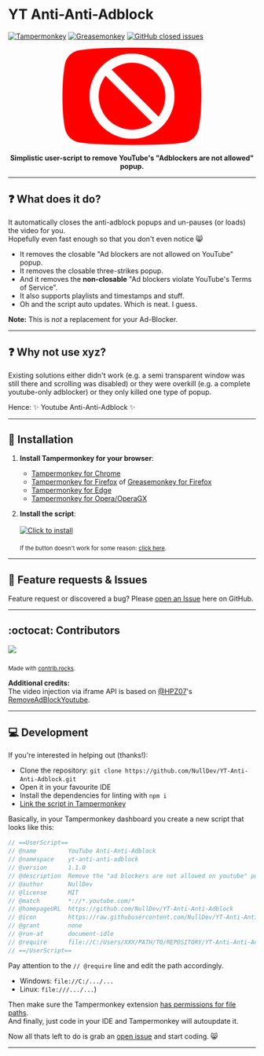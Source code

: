 # YT Anti-Anti-Adblock
[![Tampermonkey](https://img.shields.io/badge/Tampermonkey-Compatible-brightgreen.svg)](https://www.tampermonkey.net)
[![Greasemonkey](https://img.shields.io/badge/Greasemonkey-Compatible-brightgreen.svg)](https://addons.mozilla.org/en-US/firefox/addon/greasemonkey/)
[![GitHub closed issues](https://img.shields.io/github/issues-closed-raw/NullDev/YT-Anti-Anti-Adblock?logo=Cachet)](https://github.com/NullDev/YT-Anti-Anti-Adblock/issues?q=is%3Aissue+is%3Aclosed)

<p align="center"><a href="https://raw.githubusercontent.com/NullDev/YT-Anti-Anti-Adblock/master/yt-anti-anti-adblock.user.js"><img height="200" width="auto" src="/icon.png" /></a></p>
<p align="center"><b>Simplistic user-script to remove YouTube's "Adblockers are not allowed" popup.</b></p>
<hr>

## :question: What does it do?

It automatically closes the anti-adblock popups and un-pauses (or loads) the video for you. <br>
Hopefully even fast enough so that you don't even notice 😸

- It removes the closable "Ad blockers are not allowed on YouTube" popup.
- It removes the closable three-strikes popup.
- And it removes the **non-closable** "Ad blockers violate YouTube's Terms of Service".
- It also supports playlists and timestamps and stuff.
- Oh and the script auto updates. Which is neat. I guess.

**Note:** This is _not_ a replacement for your Ad-Blocker.

<hr>

## :question: Why not use xyz?

Existing solutions either didn't work (e.g. a semi transparent window was still there and scrolling was disabled) or they were overkill (e.g. a complete youtube-only adblocker) or they only killed one type of popup.

Hence: ✨ Youtube Anti-Anti-Adblock ✨

<hr>

## :satellite: Installation

1. **Install Tampermonkey for your browser**:
   - [Tampermonkey for Chrome](https://chrome.google.com/webstore/detail/tampermonkey/dhdgffkkebhmkfjojejmpbldmpobfkfo)
   - [Tampermonkey for Firefox](https://addons.mozilla.org/en-US/firefox/addon/tampermonkey/) of [Greasemonkey for Firefox](https://addons.mozilla.org/en-US/firefox/addon/greasemonkey/)
   - [Tampermonkey for Edge](https://microsoftedge.microsoft.com/addons/detail/tampermonkey/iikmkjmpaadaobahmlepeloendndfphd)
   - [Tampermonkey for Opera/OperaGX](https://addons.opera.com/en-gb/extensions/details/tampermonkey-beta/)

2. **Install the script**: <br><br>
[![Click to install](https://img.shields.io/badge/Click%20to%20install-37a779?style=for-the-badge)](https://github.com/NullDev/YT-Anti-Anti-Adblock/raw/master/yt-anti-anti-adblock.user.js)

    <sub>If the button doesn't work for some reason: [click here](https://raw.githubusercontent.com/NullDev/YT-Anti-Anti-Adblock/master/yt-anti-anti-adblock.user.js).</sub>

<hr>

## :diamond_shape_with_a_dot_inside: Feature requests & Issues

Feature request or discovered a bug? Please [open an Issue](https://github.com/NullDev/YT-Anti-Anti-Adblock/issues/new/choose) here on GitHub.

<hr>

## :octocat: Contributors

<a href="https://github.com/NullDev/YT-Anti-Anti-Adblock/graphs/contributors">
  <img src="https://contrib.rocks/image?repo=NullDev/YT-Anti-Anti-Adblock" />
</a>

<sub>Made with [contrib.rocks](https://contrib.rocks).</sub>

**Additional credits:** <br>
The video injection via iframe API is based on [@HPZ07](https://github.com/HPZ07)'s [RemoveAdBlockYoutube](https://github.com/HPZ07/RemoveAdBlockYoutube).

<hr>

## 💻 Development

If you're interested in helping out (thanks!): 
- Clone the repository: `git clone https://github.com/NullDev/YT-Anti-Anti-Adblock.git`
- Open it in your favourite IDE
- Install the dependencies for linting with `npm i`
- [Link the script in Tampermonkey](https://www.tampermonkey.net/faq.php?locale=en#Q402)

Basically, in your Tampermonkey dashboard you create a new script that looks like this: 

```js
// ==UserScript==
// @name         YouTube Anti-Anti-Adblock
// @namespace    yt-anti-anti-adblock
// @version      1.1.0
// @description  Remove the "ad blockers are not allowed on youtube" popup.
// @author       NullDev
// @license      MIT
// @match        *://*.youtube.com/*
// @homepageURL  https://github.com/NullDev/YT-Anti-Anti-Adblock
// @icon         https://raw.githubusercontent.com/NullDev/YT-Anti-Anti-Adblock/master/icon.png
// @grant        none
// @run-at       document-idle
// @require      file://C:/Users/XXX/PATH/TO/REPOSITORY/YT-Anti-Anti-Adblock/yt-anti-anti-adblock.user.js
// ==/UserScript==
```

Pay attention to the `// @require` line and edit the path accordingly.
- Windows: `file://C:/.../...` 
- Linux: `file:///.../...`)

Then make sure the Tampermonkey extension [has permissions for file paths](https://www.tampermonkey.net/faq.php?locale=en#Q204). <br>
And finally, just code in your IDE and Tampermonkey will autoupdate it. 

Now all thats left to do is grab an [open issue](https://github.com/NullDev/YT-Anti-Anti-Adblock/issues) and start coding. 😸

<hr>
